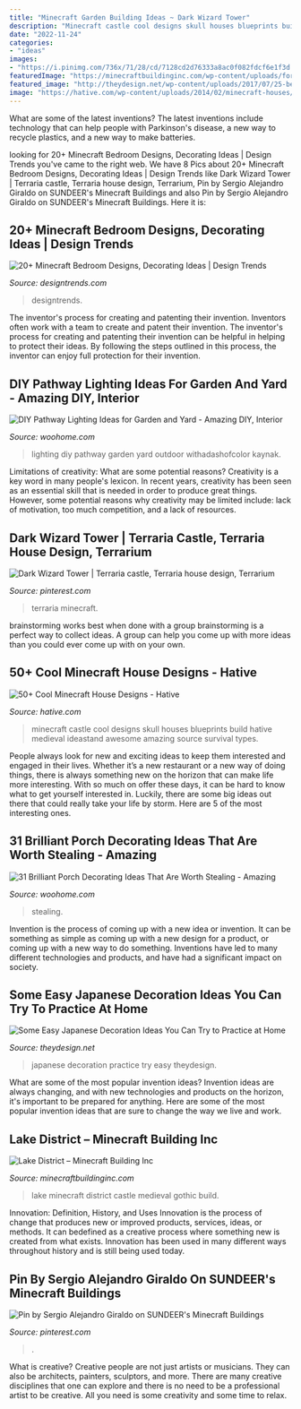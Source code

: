 ```yaml
---
title: "Minecraft Garden Building Ideas ~ Dark Wizard Tower"
description: "Minecraft castle cool designs skull houses blueprints build hative medieval ideastand awesome amazing source survival types"
date: "2022-11-24"
categories:
- "ideas"
images:
- "https://i.pinimg.com/736x/71/28/cd/7128cd2d76333a8ac0f082fdcf6e1f3d.jpg"
featuredImage: "https://minecraftbuildinginc.com/wp-content/uploads/formidable/5/Lake-District-Minecraft-Complete-Build-Download-complete-castle-mansion-gothic-medieval-5.jpg"
featured_image: "http://theydesign.net/wp-content/uploads/2017/07/25-best-ideas-about-japanese-decoration-on-pinterest-chinese-regarding-japanese-decoration-ideas-some-easy-japanese-decoration-ideas-you-can-try-to-practice-at-home.jpg"
image: "https://hative.com/wp-content/uploads/2014/02/minecraft-houses/minecraft-skull-castle-3.jpg"
---
```



What are some of the latest inventions?
The latest inventions include technology that can help people with Parkinson's disease, a new way to recycle plastics, and a new way to make batteries.

	

		
looking for 20+ Minecraft Bedroom Designs, Decorating Ideas | Design Trends you've came to the right web. We have 8 Pics about 20+ Minecraft Bedroom Designs, Decorating Ideas | Design Trends like Dark Wizard Tower | Terraria castle, Terraria house design, Terrarium, Pin by Sergio Alejandro Giraldo on SUNDEER&#039;s Minecraft Buildings and also Pin by Sergio Alejandro Giraldo on SUNDEER&#039;s Minecraft Buildings. Here it is:
		
    
## 20+ Minecraft Bedroom Designs, Decorating Ideas | Design Trends

<img loading=lazy src="https://images.designtrends.com/wp-content/uploads/2015/10/11110058/Minecraft-Single-Bedroom-Idea.png" onerror="this.onerror=null;this.src='https://tse3.mm.bing.net/th?id=OIP.vHsL-4qbVZkXst8DveeH9AHaEZ&amp;pid=15.1';" alt="20+ Minecraft Bedroom Designs, Decorating Ideas | Design Trends">

_Source: designtrends.com_

>designtrends. 

	

The inventor's process for creating and patenting their invention.
Inventors often work with a team to create and patent their invention. The inventor's process for creating and patenting their invention can be helpful in helping to protect their ideas. By following the steps outlined in this process, the inventor can enjoy full protection for their invention.

    
## DIY Pathway Lighting Ideas For Garden And Yard - Amazing DIY, Interior

<img loading=lazy src="http://www.woohome.com/wp-content/uploads/2017/06/lighting-ideas-for-pathway-9.jpg" onerror="this.onerror=null;this.src='https://tse3.mm.bing.net/th?id=OIP.VoC9xWMGlw8n7_ERgyRj4wHaOe&amp;pid=15.1';" alt="DIY Pathway Lighting Ideas for Garden and Yard - Amazing DIY, Interior">

_Source: woohome.com_

>lighting diy pathway garden yard outdoor withadashofcolor kaynak. 

	

Limitations of creativity: What are some potential reasons?
Creativity is a key word in many people's lexicon. In recent years, creativity has been seen as an essential skill that is needed in order to produce great things. However, some potential reasons why creativity may be limited include: lack of motivation, too much competition, and a lack of resources.

    
## Dark Wizard Tower | Terraria Castle, Terraria House Design, Terrarium

<img loading=lazy src="https://i.pinimg.com/736x/71/28/cd/7128cd2d76333a8ac0f082fdcf6e1f3d.jpg" onerror="this.onerror=null;this.src='https://tse3.mm.bing.net/th?id=OIP.V8Uq7lwxyfNPriNknDkztgHaNr&amp;pid=15.1';" alt="Dark Wizard Tower | Terraria castle, Terraria house design, Terrarium">

_Source: pinterest.com_

>terraria minecraft. 

	

brainstorming works best when done with a group
brainstorming is a perfect way to collect ideas. A group can help you come up with more ideas than you could ever come up with on your own.

    
## 50+ Cool Minecraft House Designs - Hative

<img loading=lazy src="https://hative.com/wp-content/uploads/2014/02/minecraft-houses/minecraft-skull-castle-3.jpg" onerror="this.onerror=null;this.src='https://tse3.mm.bing.net/th?id=OIP.rQS27eKKIE5hczcEvHRrVwHaEK&amp;pid=15.1';" alt="50+ Cool Minecraft House Designs - Hative">

_Source: hative.com_

>minecraft castle cool designs skull houses blueprints build hative medieval ideastand awesome amazing source survival types. 

	

People always look for new and exciting ideas to keep them interested and engaged in their lives. Whether it’s a new restaurant or a new way of doing things, there is always something new on the horizon that can make life more interesting. With so much on offer these days, it can be hard to know what to get yourself interested in. Luckily, there are some big ideas out there that could really take your life by storm. Here are 5 of the most interesting ones.

    
## 31 Brilliant Porch Decorating Ideas That Are Worth Stealing - Amazing

<img loading=lazy src="https://www.woohome.com/wp-content/uploads/2015/01/small-porch-ideas-woohome-24.jpg" onerror="this.onerror=null;this.src='https://tse2.mm.bing.net/th?id=OIP.TL6GxW9NY5m83qN809rjvgHaLE&amp;pid=15.1';" alt="31 Brilliant Porch Decorating Ideas That Are Worth Stealing - Amazing">

_Source: woohome.com_

>stealing. 

	

Invention is the process of coming up with a new idea or invention. It can be something as simple as coming up with a new design for a product, or coming up with a new way to do something. Inventions have led to many different technologies and products, and have had a significant impact on society.

    
## Some Easy Japanese Decoration Ideas You Can Try To Practice At Home

<img loading=lazy src="http://theydesign.net/wp-content/uploads/2017/07/25-best-ideas-about-japanese-decoration-on-pinterest-chinese-regarding-japanese-decoration-ideas-some-easy-japanese-decoration-ideas-you-can-try-to-practice-at-home.jpg" onerror="this.onerror=null;this.src='https://tse3.mm.bing.net/th?id=OIP.A6hdI1iyIQez31f9m4J2twHaLD&amp;pid=15.1';" alt="Some Easy Japanese Decoration Ideas You Can Try to Practice at Home">

_Source: theydesign.net_

>japanese decoration practice try easy theydesign. 

	

What are some of the most popular invention ideas?
Invention ideas are always changing, and with new technologies and products on the horizon, it's important to be prepared for anything. Here are some of the most popular invention ideas that are sure to change the way we live and work.

    
## Lake District – Minecraft Building Inc

<img loading=lazy src="https://minecraftbuildinginc.com/wp-content/uploads/formidable/5/Lake-District-Minecraft-Complete-Build-Download-complete-castle-mansion-gothic-medieval-5.jpg" onerror="this.onerror=null;this.src='https://tse3.mm.bing.net/th?id=OIP.CQOw98utPtu9DvTH_e5BIQHaEK&amp;pid=15.1';" alt="Lake District – Minecraft Building Inc">

_Source: minecraftbuildinginc.com_

>lake minecraft district castle medieval gothic build. 

	

Innovation: Definition, History, and Uses
Innovation is the process of change that produces new or improved products, services, ideas, or methods. It can bedefined as a creative process where something new is created from what exists. Innovation has been used in many different ways throughout history and is still being used today.

    
## Pin By Sergio Alejandro Giraldo On SUNDEER&#039;s Minecraft Buildings

<img loading=lazy src="https://i.pinimg.com/736x/2d/53/17/2d53172399e4ea3ff370207d1a4629ea.jpg" onerror="this.onerror=null;this.src='https://tse4.mm.bing.net/th?id=OIP.JXlcN_eYOQf4QULs-V8i5QHaMz&amp;pid=15.1';" alt="Pin by Sergio Alejandro Giraldo on SUNDEER&#039;s Minecraft Buildings">

_Source: pinterest.com_

>. 

	

What is creative?
Creative people are not just artists or musicians. They can also be architects, painters, sculptors, and more. There are many creative disciplines that one can explore and there is no need to be a professional artist to be creative. All you need is some creativity and some time to relax.

